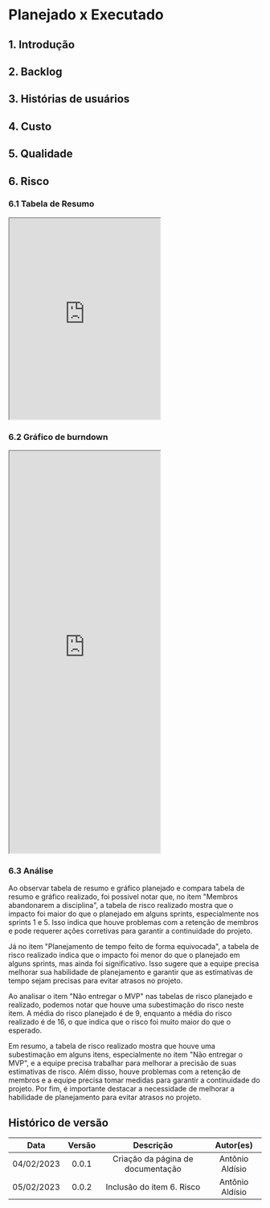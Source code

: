 # Planejado x Executado

## 1. Introdução

## 2. Backlog

## 3. Histórias de usuários

## 4. Custo

## 5. Qualidade

## 6. Risco
### 6.1 Tabela de Resumo

<iframe height=400 src="https://docs.google.com/spreadsheets/d/e/2PACX-1vTRZooYejwZH0opexzOVKRTiTWG3Tq1coMj5tlkECLhZwS8mXm9utIoQV92xUl5HA/pubhtml?gid=19306494&single=true"></iframe>

### 6.2 Gráfico de burndown

<iframe height=800 src="https://docs.google.com/spreadsheets/d/e/2PACX-1vTRZooYejwZH0opexzOVKRTiTWG3Tq1coMj5tlkECLhZwS8mXm9utIoQV92xUl5HA/pubhtml?gid=612310020&single=true"></iframe>

### 6.3 Análise

Ao observar  tabela de resumo e  gráfico planejado e compara  tabela de resumo e  gráfico realizado, foi possivel notar que, no item "Membros abandonarem a disciplina", a tabela de risco realizado mostra que o impacto foi maior do que o planejado em alguns sprints, especialmente nos sprints 1 e 5. Isso indica que houve problemas com a retenção de membros e pode requerer ações corretivas para garantir a continuidade do projeto.

Já no item "Planejamento de tempo feito de forma equivocada", a tabela de risco realizado indica que o impacto foi menor do que o planejado em alguns sprints, mas ainda foi significativo. Isso sugere que a equipe precisa melhorar sua habilidade de planejamento e garantir que as estimativas de tempo sejam precisas para evitar atrasos no projeto.

Ao analisar o item "Não entregar o MVP" nas tabelas de risco planejado e realizado, podemos notar que houve uma subestimação do risco neste item. A média do risco planejado é de 9, enquanto a média do risco realizado é de 16, o que indica que o risco foi muito maior do que o esperado.

Em resumo, a tabela de risco realizado mostra que houve uma subestimação em alguns itens, especialmente no item "Não entregar o MVP", e a equipe precisa trabalhar para melhorar a precisão de suas estimativas de risco. Além disso, houve problemas com a retenção de membros e a equipe precisa tomar medidas para garantir a continuidade do projeto. Por fim, é importante destacar a necessidade de melhorar a habilidade de planejamento para evitar atrasos no projeto.
## Histórico de versão

| Data  | Versão | Descrição | Autor(es) |
| :--: | :--: | :--: | :--: |
| 04/02/2023 | 0.0.1  | Criação da página de documentação  | Antônio Aldísio |
| 05/02/2023 | 0.0.2  | Inclusão do item 6. Risco | Antônio Aldísio |
